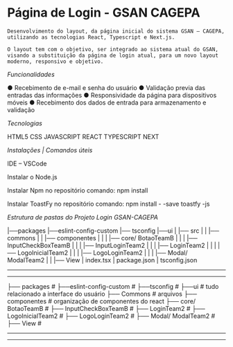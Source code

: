 # Página de Login - GSAN CAGEPA

	Desenvolvimento do layout, da página inicial do sistema GSAN – CAGEPA, utilizando as tecnologias React, Typescript e Next.js. 

    O layout tem com o objetivo, ser integrado ao sistema atual do GSAN, visando a substituição da página de login atual, para um novo layout moderno, responsivo e objetivo.

*Funcionalidades*

●	Recebimento de e-mail e senha do usuário
●	Validação previa das entradas das informações
●	Responsividade da página para dispositivos móveis
●	Recebimento dos dados de entrada para armazenamento e validação


*Tecnologias*

HTML5
CSS
JAVASCRIPT
REACT
TYPESCRIPT
NEXT

*Instalações | Comandos úteis*

IDE – VSCode

Instalar o Node.js

Instalar Npm no repositório
comando: npm install

Instalar ToastFy no repositório
comando: npm install - -save toastfy -js


*Estrutura de pastas do Projeto Login GSAN-CAGEPA*

|──packages
|──eslint-config-custom
|── tsconfig
|──ui
|	|── src
|	|	|── commons
|	|	|── componentes
|	|	|	|── core/ BotaoTeamB
|	|	|	|── InputCheckBoxTeamB
|	|	|	|── InputLoginTeam2
|	|	|	|── LoginTeam2
|	|	|	|── LogoInicialTeam2
|	|	|	|── LogoLoginTeam2
|	|	|	|── Modal/ ModalTeam2
|	|	|── View
|	index.tsx
|	package.json
|	tsconfig.json									

---------------------------------------------------------------------------
---------------------------------------------------------------------------

├── packages    			# 
├──eslint-config-custom		# 
├──tsconfig 				# 
├──ui				        # tudo relacionado a interface do usuário
├── Commons 			    # arquivos
├── componentes 			# organização de componentes do react
├── core/ BotaoTeamB 		# 
├── InputCheckBoxTeamB 		# 
├── LoginTeam2			    # 
├── LogoInicialTeam2		# 
├── LogoLoginTeam2		    # 
├── Modal/ ModalTeam2		# 
├── View				    # 

---------------------------------------------------------------------------
---------------------------------------------------------------------------
